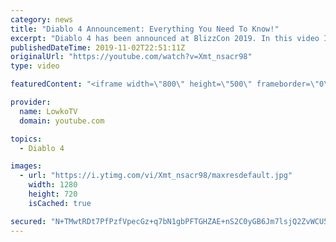 ```yaml
---
category: news
title: "Diablo 4 Announcement: Everything You Need To Know!"
excerpt: "Diablo 4 has been announced at BlizzCon 2019. In this video I go over everything you need to know about this upcoming Blizzard Entertainment game."
publishedDateTime: 2019-11-02T22:51:11Z
originalUrl: "https://youtube.com/watch?v=Xmt_nsacr98"
type: video

featuredContent: "<iframe width=\"800\" height=\"500\" frameborder=\"0\" src=\"https://www.youtube.com/embed/Xmt_nsacr98\" allow=\"accelerometer; autoplay; encrypted-media; gyroscope; picture-in-picture\" allowfullscreen></iframe>"

provider:
  name: LowkoTV
  domain: youtube.com

topics:
  - Diablo 4

images:
  - url: "https://i.ytimg.com/vi/Xmt_nsacr98/maxresdefault.jpg"
    width: 1280
    height: 720
    isCached: true

secured: "N+TMwtRDt7PfPzfVpecGz+q7bN1gbPFTGHZAE+nS2C0yGB6Jm7lsjQ2ZvWCU58iGKCqVRVLd4bGLm4RuCkDmN1ySJomHdjRfQdLIYXN+jVR/clvw0Bqyu8F1L4P0aBOGRC4R/gKLjh0egn96O1S46MmK/7oCfSrK450e3W4h4SjJItFX8eotduT80lfNxSDgkYj50H5qmc4NGykPzeHMGgMpeM6j/NUnUXYuCqm5y0xddw6UTasgl6K+7UEHtnMJrWiyaYXbh5GHn80WBfO1MBL/uJGTe+iqsW22N6F+g7OrqyQQPQH5ou2Ym6rBdbby36VUa+qApBntFDzg+DDNNbo/VqYX/sTlPD0LzSRLSg20F980qdvfBewW53AdeR2ayxnkCVfhPbPpy48OutCzu6JghBdqWtWNdnPxWUAdfIJlXywIV5GNo2U4SIRk8OVx;WUu9Tpsjw7QIQeOL2ob6DQ=="
---
```


